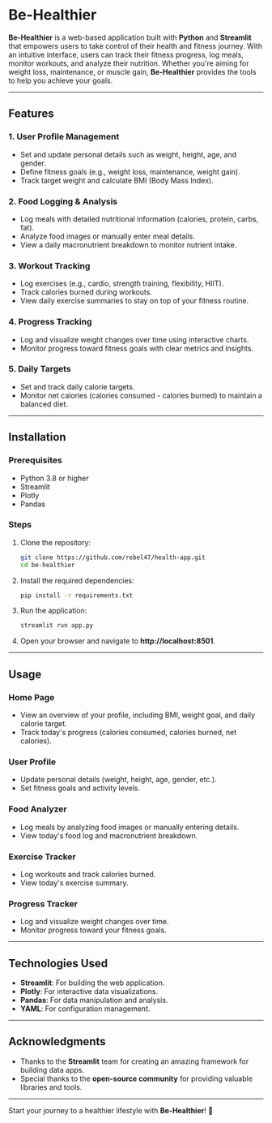 # **Be-Healthier**

**Be-Healthier** is a web-based application built with **Python** and **Streamlit** that empowers users to take control of their health and fitness journey. With an intuitive interface, users can track their fitness progress, log meals, monitor workouts, and analyze their nutrition. Whether you're aiming for weight loss, maintenance, or muscle gain, **Be-Healthier** provides the tools to help you achieve your goals.

---

## **Features**

### **1. User Profile Management**
- Set and update personal details such as weight, height, age, and gender.
- Define fitness goals (e.g., weight loss, maintenance, weight gain).
- Track target weight and calculate BMI (Body Mass Index).

### **2. Food Logging & Analysis**
- Log meals with detailed nutritional information (calories, protein, carbs, fat).
- Analyze food images or manually enter meal details.
- View a daily macronutrient breakdown to monitor nutrient intake.

### **3. Workout Tracking**
- Log exercises (e.g., cardio, strength training, flexibility, HIIT).
- Track calories burned during workouts.
- View daily exercise summaries to stay on top of your fitness routine.

### **4. Progress Tracking**
- Log and visualize weight changes over time using interactive charts.
- Monitor progress toward fitness goals with clear metrics and insights.

### **5. Daily Targets**
- Set and track daily calorie targets.
- Monitor net calories (calories consumed - calories burned) to maintain a balanced diet.

---

## **Installation**

### **Prerequisites**
- Python 3.8 or higher
- Streamlit
- Plotly
- Pandas

### **Steps**
1. Clone the repository:
   ```bash
   git clone https://github.com/rebel47/health-app.git
   cd be-healthier
   ```

2. Install the required dependencies:
   ```bash
   pip install -r requirements.txt
   ```

3. Run the application:
   ```bash
   streamlit run app.py
   ```

4. Open your browser and navigate to **http://localhost:8501**.

---

## **Usage**

### **Home Page**
- View an overview of your profile, including BMI, weight goal, and daily calorie target.
- Track today's progress (calories consumed, calories burned, net calories).

### **User Profile**
- Update personal details (weight, height, age, gender, etc.).
- Set fitness goals and activity levels.

### **Food Analyzer**
- Log meals by analyzing food images or manually entering details.
- View today's food log and macronutrient breakdown.

### **Exercise Tracker**
- Log workouts and track calories burned.
- View today's exercise summary.

### **Progress Tracker**
- Log and visualize weight changes over time.
- Monitor progress toward your fitness goals.

---

## **Technologies Used**
- **Streamlit**: For building the web application.
- **Plotly**: For interactive data visualizations.
- **Pandas**: For data manipulation and analysis.
- **YAML**: For configuration management.

---

## **Acknowledgments**
- Thanks to the **Streamlit** team for creating an amazing framework for building data apps.
- Special thanks to the **open-source community** for providing valuable libraries and tools.

---

Start your journey to a healthier lifestyle with **Be-Healthier**! 🚀
